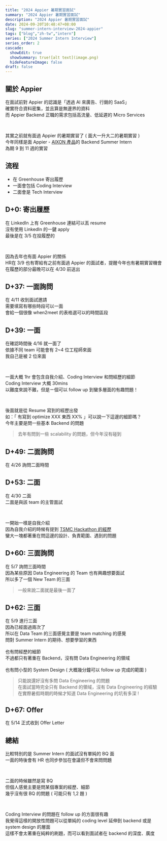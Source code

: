 ```yaml
---
title: "2024 Appier 暑期實習面試"
summary: "2024 Appier 暑期實習面試"
description: "2024 Appier 暑期實習面試"
date: 2024-09-20T10:48:47+08:00
slug: "summer-intern-interview-2024-appier"
tags: ["blog","zh-tw","intern"]
series: ["2024 Summer Intern Interview"]
series_order: 2
cascade:
  showEdit: true
  showSummary: true![alt text](image.png)
  hideFeatureImage: false
draft: false
---
```


## 關於 Appier 

在面試前對 Appier 的認識是「透過 AI 來廣告、行銷的 SaaS」 <br>
確實符合資料密集，並且算是無邊界的資料 <br>
而 Appier Backend 正職的需求包括高流量、低延遲的 Micro Services <br>

<br>

其實之前就有面過 Appier 的暑期實習了 ( 面大一升大二的暑期實習 ) <br>
今年同樣是面 Appier - [AIXON 產品](https://www.appier.com/zh-tw/products/aixon)的 Backend Summer Intern <br>
為期 9 到 11 週的實習 <br>

## 流程

- 在 Greenhouse 寄出履歷
- 一面會包括 Coding Interview
- 二面會是 Tech Interview

## D+0: 寄出履歷

在 LinkedIn 上有 Greenhouse 連結可以丟 resume <br>
沒有使用 LinkedIn 的一鍵 apply <br>
最後是在 3/5 在投履歷的 <br>

<br>

因為去年也有面 Appier 的關係 <br>
HR在 3/9 也有寄給有之前有面過 Appier 的面試者，提醒今年也有暑期實習機會 <br>
在履歷的部分最晚可以在 4/30 前送出 <br>

## D+37: 一面詢問

在 4/11 收到面試邀請 <br>
需要填寫有哪些時段可以一面 <br>
會給一個很像 when2meet 的表格選可以的時間區段 <br>

## D+39: 一面

在確認時間後 4/16 就一面了 <br>
依據不同 team 可能會有 2~4 位工程師來面 <br>
我自己是被 2 位來面 <br>

<br>

一面大概 1hr 會包含自我介紹、Coding Interview 和問經歷的細節 <br>
Coding Interview 大概 30mins <br>
以難度來說不難，但是ㄧ個可以 follow up 到蠻多層面的有趣問題！<br>

<br>

後面就是從 Resume 寫到的經歷出發 <br>
如：「 有寫到 optimize XXX 東西 XX% 」可以說一下這邊的細節嗎？ <br>
今年主要是問一些基本 Backend 的問題 <br>
> 去年有問到一些 scalability 的問題，但今年沒有碰到 <br>

## D+49: 二面詢問

在 4/26 詢問二面時間 <br>

## D+53: 二面

在 4/30 二面 <br>
二面是與該 team 的主管面試 <br>  

<br>

一開始一樣是自我介紹 <br>
因為自我介紹的時候有提到 [TSMC Hackathon 的經歷](https://www.linkedin.com/feed/update/urn:li:activity:7159246053374926848/) <br>
蠻大一塊都著重在問這邊的設計、負責範圍、遇到的問題 <br>

## D+60: 三面詢問

在 5/7 詢問三面時間 <br>
因為某些原因 Data Engineering 的 Team 也有興趣想要面試 <br>
所以多了一個 New Team 的三面 <br>
> 一般來說二面就是最後一面了 <br>

## D+62: 三面

在 5/9 進行三面 <br>
因為已經面過兩次了 <br>
所以在 Data Team 的三面感覺主要是 team matching 的感覺 <br>
問對 Summer Intern 的期待、想要學習的東西 <br>
<br>
也有問經歷的細節 <br>
不過都只有著重在 Backend，沒有問 Data Engineering 的領域 <br>
<br>
也有問小型的 System Design ( 大概幾分鐘可以 follow up 完成的範圍 ) <br>

> 只能說還好沒有多問 Data Engineering 的問題 <br>
> 在面試當時完全只有 Backend 的領域，沒有 Data Engineering 的經驗 <br>
> 在實際暑假時期的時候才知道 Data Engineering 的坑有多深 ! <br>

## D+67: Offer

在 5/14 正式收到 Offer Letter <br>

## 總結

比較特別的是 Summer Intern 的面試沒有單純的 BQ 面 <br>
一面的時後會有 HR 也同步參加在會議但不會來問問題 <br>

<br>

二面的時候雖然是寫 BQ <br>
但個人感覺主要是問某個專案的經歷、細節 <br>
幾乎沒有很 BQ 的問題 ( 可能只有 1,2 題 )

<br>

Coding Interview 的問題在 follow up 的方面很有趣 <br>
我覺得這樣的開放性問題可以從單純的 coding level 延伸到 backend 或是 system design 的層面 <br>
這樣不會太著重在純粹的刷題，而可以看到面試者在 backend 的深度、廣度 <br>

